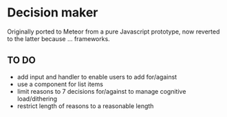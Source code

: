 # Decision maker

Originally ported to Meteor from a pure Javascript prototype, now reverted to the latter because … frameworks.

## TO DO

* add input and handler to enable users to add for/against
* use a component for list items
* limit reasons to 7 decisions for/against to manage cognitive load/dithering
* restrict length of reasons to a reasonable length
